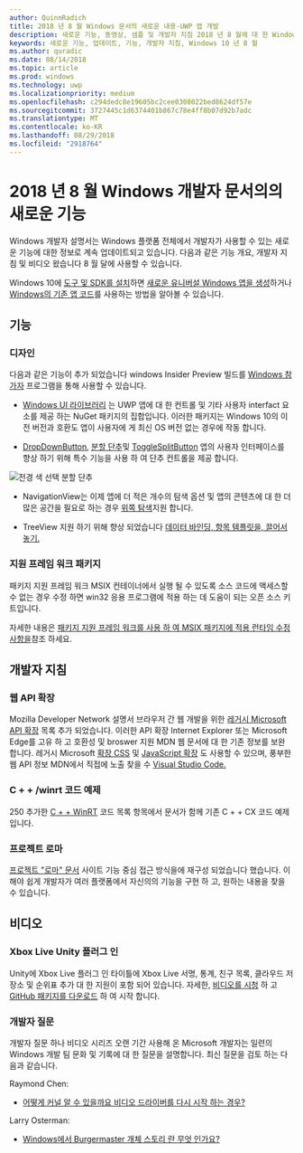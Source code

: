 ```yaml
---
author: QuinnRadich
title: 2018 년 8 월 Windows 문서의 새로운 내용-UWP 앱 개발
description: 새로운 기능, 동영상, 샘플 및 개발자 지침 2018 년 8 월에 대 한 Windows 10 개발자 설명서에 추가한 합니다.
keywords: 새로운 기능, 업데이트, 기능, 개발자 지침, Windows 10 년 8 월
ms.author: quradic
ms.date: 08/14/2018
ms.topic: article
ms.prod: windows
ms.technology: uwp
ms.localizationpriority: medium
ms.openlocfilehash: c294dedc8e19605bc2cee0308022bed8624df57e
ms.sourcegitcommit: 3727445c1d6374401b867c78e4ff8b07d92b7adc
ms.translationtype: MT
ms.contentlocale: ko-KR
ms.lasthandoff: 08/29/2018
ms.locfileid: "2918764"
---
```

# <a name="whats-new-in-the-windows-developer-docs-in-august-2018"></a>2018 년 8 월 Windows 개발자 문서의의 새로운 기능

Windows 개발자 설명서는 Windows 플랫폼 전체에서 개발자가 사용할 수 있는 새로운 기능에 대한 정보로 계속 업데이트되고 있습니다. 다음과 같은 기능 개요, 개발자 지침 및 비디오 왔습니다 8 월 달에 사용할 수 있습니다.

Windows 10에 [도구 및 SDK를 설치](http://go.microsoft.com/fwlink/?LinkId=821431)하면 [새로운 유니버설 Windows 앱을 생성](../get-started/create-uwp-apps.md)하거나 [Windows의 기존 앱 코드](../porting/index.md)를 사용하는 방법을 알아볼 수 있습니다.

## <a name="features"></a>기능

### <a name="design"></a>디자인

다음과 같은 기능이 추가 되었습니다 windows Insider Preview 빌드를 [Windows 참가자](https://insider.windows.com/) 프로그램을 통해 사용할 수 있습니다.

* [Windows UI 라이브러리](https://aka.ms/winui-docs) 는 UWP 앱에 대 한 컨트롤 및 기타 사용자 interfact 요소를 제공 하는 NuGet 패키지의 집합입니다. 이러한 패키지는 Windows 10의 이전 버전과 호환도 앱이 사용자에 게 최신 OS 버전 없는 경우에 작동 합니다.

* [DropDownButton](../design/controls-and-patterns/buttons.md#create-a-drop-down-button), [분할 단추](../design/controls-and-patterns/buttons.md#create-a-split-button)및 [ToggleSplitButton](../design/controls-and-patterns/buttons.md#create-a-toggle-split-button) 앱의 사용자 인터페이스를 향상 하기 위해 특수 기능을 사용 하 여 단추 컨트롤을 제공 합니다.

![전경 색 선택 분할 단추](../design/controls-and-patterns/images/split-button-rtb.png)

* NavigationView는 이제 앱에 더 적은 개수의 탐색 옵션 및 앱의 콘텐츠에 대 한 더 많은 공간을 필요로 하는 경우 [위쪽 탐색](../design/controls-and-patterns/navigationview.md)지원 합니다.

* TreeView 지원 하기 위해 향상 되었습니다 [데이터 바인딩, 항목 템플릿을, 끌어서 놓기.](../design/controls-and-patterns/tree-view.md)

### <a name="package-support-framework"></a>지원 프레임 워크 패키지

패키지 지원 프레임 워크 MSIX 컨테이너에서 실행 될 수 있도록 소스 코드에 액세스할 수 없는 경우 수정 하면 win32 응용 프로그램에 적용 하는 데 도움이 되는 오픈 소스 키트입니다.

자세한 내용은 [패키지 지원 프레임 워크를 사용 하 여 MSIX 패키지에 적용 런타임 수정 사항을](../porting/package-support-framework.md)참조 하세요.

## <a name="developer-guidance"></a>개발자 지침

### <a name="web-api-extensions"></a>웹 API 확장

Mozilla Developer Network 설명서 브라우저 간 웹 개발을 위한 [레거시 Microsoft API 확장](https://developer.mozilla.org/docs/Web/API/Microsoft_API_extensions) 목록 추가 되었습니다. 이러한 API 확장 Internet Explorer 또는 Microsoft Edge를 고유 하 고 호환성 및 broswer 지원 MDN 웹 문서에 대 한 기존 정보를 보완 합니다. 레거시 Microsoft [확장 CSS](https://developer.mozilla.org/docs/Web/CSS/Microsoft_Extensions) 및 [JavaScript 확장](https://developer.mozilla.org/docs/Web/JavaScript/Microsoft_JavaScript_extensions) 도 사용할 수 있으며, 풍부한 웹 API 정보 MDN에서 직접에 노출 찾을 수 [Visual Studio Code.](https://code.visualstudio.com/updates/v1_25#_new-css-pseudo-selectors-and-pseudo-elements-from-mdn)

### <a name="cwinrt-code-examples"></a>C + + /winrt 코드 예제

250 추가한 [C + + WinRT](../cpp-and-winrt-apis/index.md) 코드 목록 항목에서 문서가 함께 기존 C + + CX 코드 예제입니다.

### <a name="project-rome"></a>프로젝트 로마

[프로젝트 "로마" 문서](https://docs.microsoft.com/windows/project-rome/) 사이트 기능 중심 접근 방식을에 재구성 되었습니다 했습니다. 이 해야 쉽게 개발자가 여러 플랫폼에서 자신의의 기능을 구현 하 고, 원하는 내용을 찾을 수 있습니다.

## <a name="videos"></a>비디오

### <a name="xbox-live-unity-plugin"></a>Xbox Live Unity 플러그 인

Unity에 Xbox Live 플러그 인 타이틀에 Xbox Live 서명, 통계, 친구 목록, 클라우드 저장소 및 순위표 추가 대 한 지원이 포함 되어 있습니다. 자세한, [비디오를 시청](https://youtu.be/fVQZ-YgwNpY) 하 고 [GitHub 패키지를 다운로드](https://aka.ms/UnityPlugin) 하 여 시작 합니다.

### <a name="one-dev-question"></a>개발자 질문

개발자 질문 하나 비디오 시리즈 오랜 기간 사용해 온 Microsoft 개발자는 일련의 Windows 개발 팀 문화 및 기록에 대 한 질문을 설명합니다. 최신 질문을 검토 하는 다음과 같습니다.

Raymond Chen:

* [어떻게 커널 알 수 있을까요 비디오 드라이버를 다시 시작 하는 경우?](https://youtu.be/3SNAdyO1l5c)

Larry Osterman:

* [Windows에서 Burgermaster 개체 스토리 란 무엇 인가요?](https://youtu.be/0TDSbyAIvX0)
